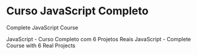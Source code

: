 # Curso JavaScript Completo

Complete JavaScript Course

JavaScript - Curso Completo com 6 Projetos Reais
JavaScript - Complete Course with 6 Real Projects
